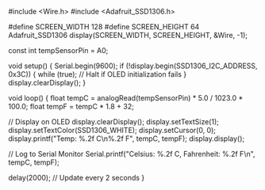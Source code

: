 #include <Wire.h>
#include <Adafruit_SSD1306.h>

#define SCREEN_WIDTH 128
#define SCREEN_HEIGHT 64
Adafruit_SSD1306 display(SCREEN_WIDTH, SCREEN_HEIGHT, &Wire, -1);

const int tempSensorPin = A0;

void setup() {
  Serial.begin(9600);
  if (!display.begin(SSD1306_I2C_ADDRESS, 0x3C)) {
    while (true); // Halt if OLED initialization fails
  }
  display.clearDisplay();
}

void loop() {
  float tempC = analogRead(tempSensorPin) * 5.0 / 1023.0 * 100.0;
  float tempF = tempC * 1.8 + 32;

  // Display on OLED
  display.clearDisplay();
  display.setTextSize(1);
  display.setTextColor(SSD1306_WHITE);
  display.setCursor(0, 0);
  display.printf("Temp: %.2f C\n%.2f F", tempC, tempF);
  display.display();

  // Log to Serial Monitor
  Serial.printf("Celsius: %.2f C, Fahrenheit: %.2f F\n", tempC, tempF);

  delay(2000); // Update every 2 seconds
}

<!-- 
VCC → 5V
GND → GND
OUT → A0

SDA → A4
SCL → A5
VCC → 5V
GND → GND -->